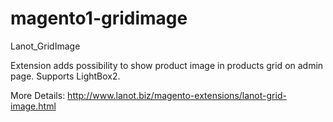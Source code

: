 # magento1-gridimage

Lanot_GridImage

Extension adds possibility to show product image in products grid on admin page. Supports LightBox2. 

More Details: http://www.lanot.biz/magento-extensions/lanot-grid-image.html